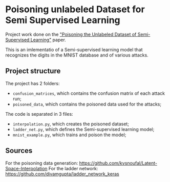 # Poisoning unlabeled Dataset for Semi Supervised Learning

Project  work  done  on  the  ["Poisoning  the  Unlabeled  Dataset  of Semi-Supervised Learning"](https://www.usenix.org/conference/usenixsecurity21/presentation/carlini-poisoning) paper.

This is an imlementatio of a Semi-supervised learning model that recognizes the digits in the MNIST database and of various attacks.

## Project structure
The project has 2 folders:

- `confusion_matrices`, which contains the confusion matrix of each attack run;
- `poisoned_data`, which contains the poisoned data used for the attacks;

The code is separated in 3  files:

- `interpolation.py`, which creates the poisoned dataset;
- `ladder_net.py`, which defines the Semi-supervised learning model;
- `mnist_example.py`, which trains and poison the model;

## Sources
For the poisoning data generation: https://github.com/kvsnoufal/Latent-Space-Interpolation
For the ladder network: https://github.com/divamgupta/ladder_network_keras